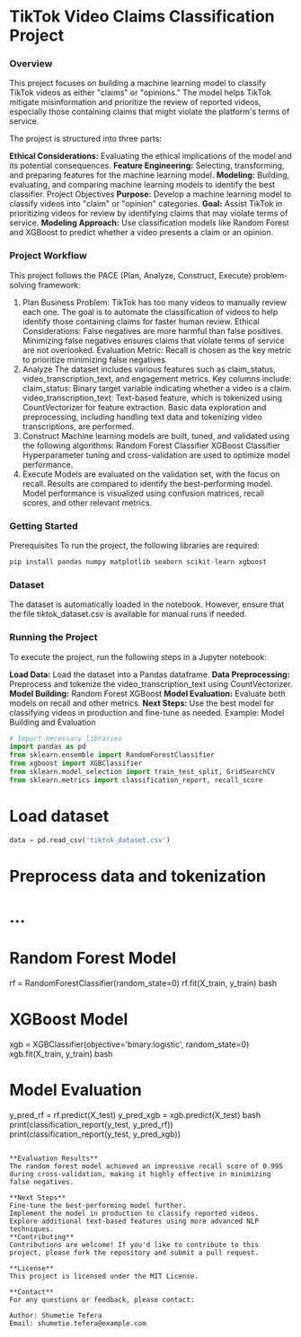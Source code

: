 # TikTok Video Claims Classification Project 
### Overview
This project focuses on building a machine learning model to classify TikTok videos as either "claims" or "opinions." The model helps TikTok mitigate misinformation and prioritize the review of reported videos, especially those containing claims that might violate the platform's terms of service.


The project is structured into three parts:

**Ethical Considerations:** Evaluating the ethical implications of the model and its potential consequences.
**Feature Engineering:** Selecting, transforming, and preparing features for the machine learning model.
**Modeling:** Building, evaluating, and comparing machine learning models to identify the best classifier.
Project Objectives
**Purpose:** Develop a machine learning model to classify videos into "claim" or "opinion" categories.
**Goal:** Assist TikTok in prioritizing videos for review by identifying claims that may violate terms of service.
**Modeling Approach:** Use classification models like Random Forest and XGBoost to predict whether a video presents a claim or an opinion.
### Project Workflow
This project follows the PACE (Plan, Analyze, Construct, Execute) problem-solving framework:

1. Plan
Business Problem: TikTok has too many videos to manually review each one. The goal is to automate the classification of videos to help identify those containing claims for faster human review.
Ethical Considerations: False negatives are more harmful than false positives. Minimizing false negatives ensures claims that violate terms of service are not overlooked.
Evaluation Metric: Recall is chosen as the key metric to prioritize minimizing false negatives.
2. Analyze
The dataset includes various features such as claim_status, video_transcription_text, and engagement metrics.
Key columns include:
claim_status: Binary target variable indicating whether a video is a claim.
video_transcription_text: Text-based feature, which is tokenized using CountVectorizer for feature extraction.
Basic data exploration and preprocessing, including handling text data and tokenizing video transcriptions, are performed.
3. Construct
Machine learning models are built, tuned, and validated using the following algorithms:
Random Forest Classifier
XGBoost Classifier
Hyperparameter tuning and cross-validation are used to optimize model performance.
4. Execute
Models are evaluated on the validation set, with the focus on recall.
Results are compared to identify the best-performing model.
Model performance is visualized using confusion matrices, recall scores, and other relevant metrics.
### Getting Started
Prerequisites
To run the project, the following libraries are required:

```python
pip install pandas numpy matplotlib seaborn scikit-learn xgboost
```
### Dataset
The dataset is automatically loaded in the notebook. However, ensure that the file tiktok_dataset.csv is available for manual runs if needed.

### Running the Project
To execute the project, run the following steps in a Jupyter notebook:

**Load Data:** Load the dataset into a Pandas dataframe.
**Data Preprocessing:** Preprocess and tokenize the video_transcription_text using CountVectorizer.
**Model Building:**
Random Forest
XGBoost
**Model Evaluation:** Evaluate both models on recall and other metrics.
**Next Steps:** Use the best model for classifying videos in production and fine-tune as needed.
Example: Model Building and Evaluation


```python
# Import necessary libraries
import pandas as pd
from sklearn.ensemble import RandomForestClassifier
from xgboost import XGBClassifier
from sklearn.model_selection import train_test_split, GridSearchCV
from sklearn.metrics import classification_report, recall_score
```
# Load dataset
```python
data = pd.read_csv('tiktok_dataset.csv')
```
# Preprocess data and tokenization
# ...

# Random Forest Model
rf = RandomForestClassifier(random_state=0)
rf.fit(X_train, y_train)
bash
# XGBoost Model
xgb = XGBClassifier(objective='binary:logistic', random_state=0)
xgb.fit(X_train, y_train)
bash
# Model Evaluation
y_pred_rf = rf.predict(X_test)
y_pred_xgb = xgb.predict(X_test)
bash
print(classification_report(y_test, y_pred_rf))
print(classification_report(y_test, y_pred_xgb))
```

**Evaluation Results**
The random forest model achieved an impressive recall score of 0.995 during cross-validation, making it highly effective in minimizing false negatives.

**Next Steps**
Fine-tune the best-performing model further.
Implement the model in production to classify reported videos.
Explore additional text-based features using more advanced NLP techniques.
**Contributing**
Contributions are welcome! If you'd like to contribute to this project, please fork the repository and submit a pull request.

**License**
This project is licensed under the MIT License.

**Contact**
For any questions or feedback, please contact:

Author: Shumetie Tefera
Email: shumetie.tefera@example.com

